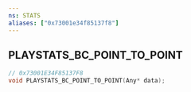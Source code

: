 ```yaml
---
ns: STATS
aliases: ["0x73001e34f85137f8"]
---
```

## PLAYSTATS_BC_POINT_TO_POINT

```c
// 0x73001E34F85137F8
void PLAYSTATS_BC_POINT_TO_POINT(Any* data);
```
